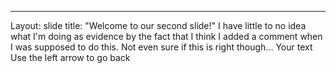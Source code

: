 
---
Layout: slide
title: "Welcome to our second slide!"
I have little to no idea what I'm doing as evidence by the fact that I think I added a comment when I was supposed to do this. Not even sure if this is right though...
Your text
Use the left arrow to go back
